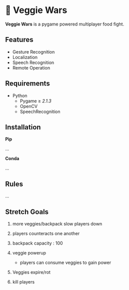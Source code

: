 # 🍅 Veggie Wars
**Veggie Wars** is a pygame powered multiplayer food fight.

## Features
- Gesture Recognition
- Localization
- Speech Recognition
- Remote Operation

## Requirements
- Python
    - Pygame ≥ *2.1.3*
    - OpenCV
    - SpeechRecognition

## Installation
<!-- TODO: Add conda and pip installation -->
**Pip**

...

**Conda**

...

## Rules
...

## Stretch Goals

1. more veggies/backpack slow players down

2. players counteracts one another

3. backpack capacity : 100

4. veggie powerup
    - players can consume veggies to gain power

5. Veggies expire/rot

6. kill players

